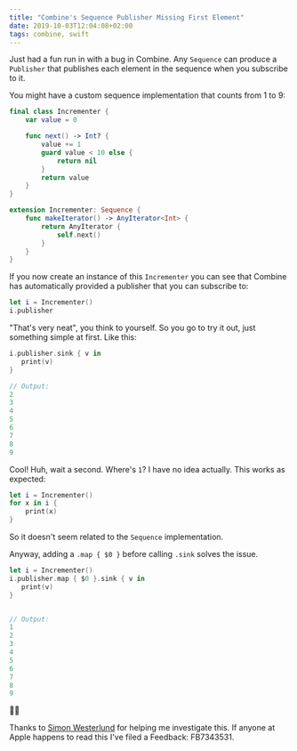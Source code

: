 ```yaml
---
title: "Combine's Sequence Publisher Missing First Element"
date: 2019-10-03T12:04:08+02:00
tags: combine, swift
---
```


Just had a fun run in with a bug in Combine. Any `Sequence` can produce a `Publisher` that publishes each element in
the sequence when you subscribe to it.

You might have a custom sequence implementation that counts from 1 to 9:

```swift
final class Incrementer {
    var value = 0

    func next() -> Int? {
        value += 1
        guard value < 10 else {
            return nil
        }
        return value
    }
}

extension Incrementer: Sequence {
    func makeIterator() -> AnyIterator<Int> {
        return AnyIterator {
            self.next()
        }
    }
}
```

If you now create an instance of this `Incrementer` you can see that Combine has automatically provided a publisher that
you can subscribe to:

```swift
let i = Incrementer()
i.publisher
```

"That's very neat", you think to yourself. So you go to try it out, just something simple at first. Like this:

```swift
i.publisher.sink { v in
   print(v)
}

// Output:
2
3
4
5
6
7
8
9
```

Cool! Huh, wait a second. Where's `1`? I have no idea actually. This works as expected:

```swift
let i = Incrementer()
for x in i {
    print(x)
}
```
 So it doesn't seem related to the `Sequence` implementation.

 Anyway, adding a `.map { $0 }` before calling `.sink` solves the issue.

 ```swift
let i = Incrementer()
i.publisher.map { $0 }.sink { v in
    print(v)
}


// Output:
1
2
3
4
5
6
7
8
9

 ```

🤷‍♂️

Thanks to [Simon Westerlund](https://www.twitter.com/wesslansimon) for helping me investigate this. If anyone at Apple
happens to read this I've filed a Feedback: FB7343531.
